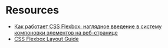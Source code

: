 # Resources
- [Как работает CSS Flexbox: наглядное введение в систему компоновки элементов на веб-странице](https://tproger.ru/translations/how-css-flexbox-works)
- [CSS Flexbox Layout Guide](https://css-tricks.com/snippets/css/a-guide-to-flexbox/)

